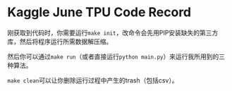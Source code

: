 # Kaggle June TPU Code Record

刚获取到代码时，你需要运行`make init`，改命令会先用PIP安装缺失的第三方库，然后将程序运行所需数据解压缩。

然后你可以通过`make run`（或者直接运行`python main.py`）来运行我所用到的三种算法。

`make clean`可以让你删除运行过程中产生的trash（包括csv）。